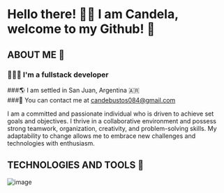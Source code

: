 # Hello there! 👋🏻 I am Candela, welcome to my Github! 🌻

## ABOUT ME 🌸

### 👩🏻‍💻 I'm a fullstack developer  
###🌎 I am settled in San Juan, Argentina 🇦🇷    
###💫 You can contact me at candebustos084@gmail.com    

I am a committed and passionate individual who is driven to achieve set goals and objectives. I thrive in a collaborative environment and possess strong teamwork, organization, creativity, and problem-solving skills. My adaptability to change allows me to embrace new challenges and technologies with enthusiasm. 

## TECHNOLOGIES AND TOOLS 🌸
![image]({[BadgeURLHere](https://img.shields.io/badge/next%20js-000000?style=for-the-badge&logo=nextdotjs&logoColor=white)})

 
## 
<!--
**Candeb/Candeb** is a ✨ _special_ ✨ repository because its `README.md` (this file) appears on your GitHub profile.

Here are some ideas to get you started:

- 🔭 I’m currently working on ...
- 🌱 I’m currently learning ...
- 👯 I’m looking to collaborate on ...
- 🤔 I’m looking for help with ...
- 💬 Ask me about ...
- 📫 How to reach me: ...
- 😄 Pronouns: ...
- ⚡ Fun fact: ...
-->
